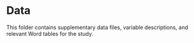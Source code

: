 # Data
This folder contains supplementary data files, variable descriptions, and relevant Word tables for the study.
